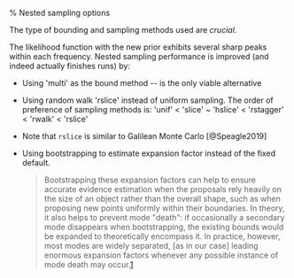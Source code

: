 % Nested sampling options

The type of bounding and sampling methods used are *crucial*.

The likelihood function with the new prior exhibits several sharp peaks within
each frequency.  Nested sampling performance is improved (and indeed actually
finishes runs) by:

- Using 'multi' as the bound method -- is the only viable alternative  

- Using random walk 'rslice' instead of uniform sampling. The order of
  preference of sampling  methods is: 'unif' < 'slice' ~ 'hslice' < 'rstagger'
  < 'rwalk' < 'rslice'
  
- Note that `rslice` is similar to Galilean Monte Carlo [@Speagle2019]

- Using bootstrapping to estimate expansion factor instead of the fixed
  default.  
       
  > Bootstrapping these expansion factors can help to ensure accurate evidence
  > estimation    when the proposals rely heavily on the size of an object
  > rather than the overall shape,  such as when proposing new points uniformly
  > within their boundaries. In theory, it also  helps to prevent mode "death":
  > if occasionally a secondary mode disappears when bootstrapping,  the
  > existing bounds would be expanded to theoretically encompass it. In
  > practice, however, most modes are widely separated, [as in our case]
  > leading enormous expansion factors  whenever any possible instance of mode
  > death may occur.[1]  
 
[1]: https://github.com/joshspeagle/dynesty/blob/master/demos/Examples%20--%20Gaussian%20Shells.ipynb 

